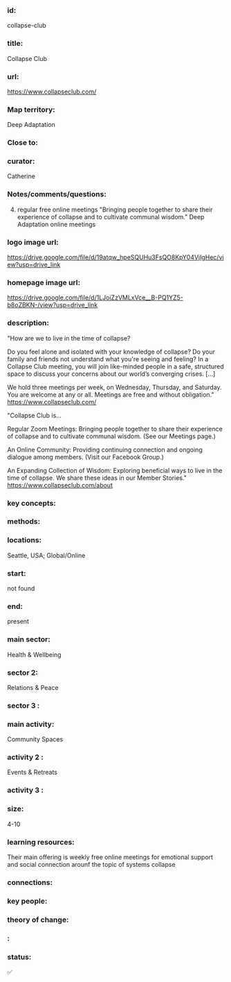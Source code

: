 ### id: 
  collapse-club
### title: 
  Collapse Club
### url: 
  https://www.collapseclub.com/
### Map territory: 
  Deep Adaptation
### Close to: 
  
### curator: 
  Catherine
### Notes/comments/questions: 
  4. regular free online meetings "Bringing people together to share their experience of collapse and to cultivate communal wisdom." Deep Adaptation online meetings 
### logo image url: 
  https://drive.google.com/file/d/19atqw_hpeSQUHu3FsQO8KpY04VjIgHec/view?usp=drive_link
### homepage image url: 
  https://drive.google.com/file/d/1LJoiZzVMLxVce__B-PQ1YZ5-b8oZBKN-/view?usp=drive_link
### description: 
  "How are we to live in the time of collapse?

Do you feel alone and isolated with your knowledge of collapse? Do your family and friends not understand what you're seeing and feeling? In a Collapse Club meeting, you will join like-minded people in a safe, structured space to discuss your concerns about our world’s converging crises. [...]

We hold three meetings per week, on Wednesday, Thursday, and Saturday. You are welcome at any or all. Meetings are free and without obligation."
https://www.collapseclub.com/ 

"Collapse Club is...

Regular Zoom Meetings: Bringing people together to share their experience of collapse and to cultivate communal wisdom. (See our Meetings page.)

An Online Community: Providing continuing connection and ongoing dialogue among members. (Visit our Facebook Group.)

An Expanding Collection of Wisdom: Exploring beneficial ways to live in the time of collapse. We share these ideas in our Member Stories."
https://www.collapseclub.com/about 
### key concepts: 
  
### methods: 
  
### locations: 
  Seattle, USA; Global/Online
### start: 
  not found
### end: 
  present
### main sector: 
  Health & Wellbeing
### sector 2: 
  Relations & Peace
### sector 3 : 
  
### main activity: 
  Community Spaces
### activity 2 : 
  Events & Retreats
### activity 3 : 
  
### size: 
  4-10
### learning resources: 
  Their main offering is weekly free online meetings for emotional support and social connection arounf the topic of systems collapse
### connections: 
  
### key people: 
  
### theory of change: 
  
### : 
  
### status: 
  ✅
